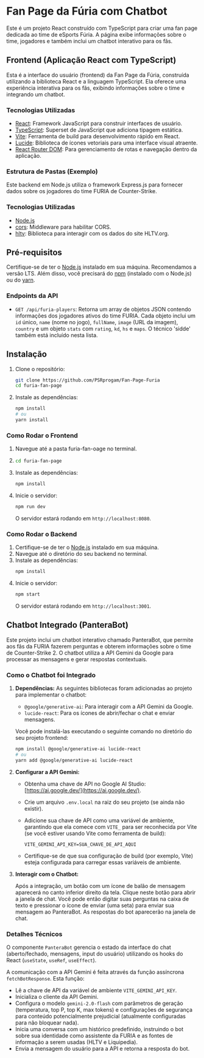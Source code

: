 # Fan Page da Fúria com Chatbot

Este é um projeto React construído com TypeScript para criar uma fan page dedicada ao time de eSports Fúria. A página exibe informações sobre o time, jogadores e também inclui um chatbot interativo para os fãs.


## Frontend (Aplicação React com TypeScript)

Esta é a interface do usuário (frontend) da Fan Page da Fúria, construída utilizando a biblioteca React e a linguagem TypeScript. Ela oferece uma experiência interativa para os fãs, exibindo informações sobre o time e integrando um chatbot.

### Tecnologias Utilizadas

* [React](https://react.dev/): Framework  JavaScript para construir interfaces de usuário.
* [TypeScript](https://www.typescriptlang.org/): Superset de JavaScript que adiciona tipagem estática.
* [Vite](https://vite.dev/): Ferramenta de build para desenvolvimento rápido em React.
* [Lucide](https://lucide.dev/): Biblioteca de ícones vetoriais para uma interface visual atraente.
* [React Router DOM](https://reactrouter.com/web/guides/quick-start): Para gerenciamento de rotas e navegação dentro da aplicação.

### Estrutura de Pastas (Exemplo)

Este backend em Node.js utiliza o framework Express.js para fornecer dados sobre os jogadores do time FURIA de Counter-Strike.

### Tecnologias Utilizadas

* [Node.js](https://nodejs.org/)
* [cors](https://github.com/expressjs/cors): Middleware para habilitar CORS.
* [hltv](https://www.npmjs.com/package/hltv): Biblioteca para interagir com os dados do site HLTV.org.

## Pré-requisitos

Certifique-se de ter o [Node.js](https://nodejs.org/) instalado em sua máquina. Recomendamos a versão LTS. Além disso, você precisará do [npm](https://www.npmjs.com/) (instalado com o Node.js) ou do [yarn](https://yarnpkg.com/).

### Endpoints da API

* `GET /api/furia-players`: Retorna um array de objetos JSON contendo informações dos jogadores ativos do time FURIA. Cada objeto inclui um `id` único, `name` (nome no jogo), `fullName`, `image` (URL da imagem), `country` e um objeto `stats` com `rating`, `kd`, `hs` e `maps`. O técnico 'sidde' também está incluído nesta lista.

## Instalação

1.  Clone o repositório:
    ```bash
    git clone https://github.com/PSRprogam/Fan-Page-Furia
    cd furia-fan-page
    ```
2.  Instale as dependências:
    ```bash
    npm install
    # ou
    yarn install
    ```

### Como Rodar o Frontend

1.  Navegue até a pasta furia-fan-oage no terminal.
2.  ```bash    
    cd furia-fan-page
    ```
3.  Instale as dependências:
    ```bash
    npm install
    ```
4.  Inicie o servidor:
    ```bash
    npm run dev
    ```
    O servidor estará rodando em `http://localhost:8080`.

### Como Rodar o Backend

1.  Certifique-se de ter o [Node.js](https://nodejs.org/) instalado em sua máquina.
2.  Navegue até o diretório do seu backend no terminal.
3.  Instale as dependências:
    ```bash
    npm install
    ```
4.  Inicie o servidor:
    ```bash
    npm start
    ```
    O servidor estará rodando em `http://localhost:3001`.

## Chatbot Integrado (PanteraBot)

Este projeto inclui um chatbot interativo chamado PanteraBot, que permite aos fãs da FURIA fazerem perguntas e obterem informações sobre o time de Counter-Strike 2. O chatbot utiliza a API Gemini da Google para processar as mensagens e gerar respostas contextuais.

### Como o Chatbot foi Integrado

1.  **Dependências:** As seguintes bibliotecas foram adicionadas ao projeto para implementar o chatbot:
    * `@google/generative-ai`: Para interagir com a API Gemini da Google.
    * `lucide-react`: Para os ícones de abrir/fechar o chat e enviar mensagens.

    Você pode instalá-las executando o seguinte comando no diretório do seu projeto frontend:
    ```bash
    npm install @google/generative-ai lucide-react
    # ou
    yarn add @google/generative-ai lucide-react
    ```

2.  **Configurar a API Gemini:**

    * Obtenha uma chave de API no Google AI Studio: [https://ai.google.dev/](https://ai.google.dev/).
    * Crie um arquivo `.env.local` na raiz do seu projeto (se ainda não existir).
    * Adicione sua chave de API como uma variável de ambiente, garantindo que ela comece com `VITE_` para ser reconhecida por Vite (se você estiver usando Vite como ferramenta de build):

        ```
        VITE_GEMINI_API_KEY=SUA_CHAVE_DE_API_AQUI
        ```

    * Certifique-se de que sua configuração de build (por exemplo, Vite) esteja configurada para carregar essas variáveis de ambiente.
4.  **Interagir com o Chatbot:**

    Após a integração, um botão com um ícone de balão de mensagem aparecerá no canto inferior direito da tela. Clique neste botão para abrir a janela de chat. Você pode então digitar suas perguntas na caixa de texto e pressionar o ícone de enviar (uma seta) para enviar sua mensagem ao PanteraBot. As respostas do bot aparecerão na janela de chat.

### Detalhes Técnicos

O componente `PanteraBot` gerencia o estado da interface do chat (aberto/fechado, mensagens, input do usuário) utilizando os hooks do React (`useState`, `useRef`, `useEffect`).

A comunicação com a API Gemini é feita através da função assíncrona `fetchBotResponse`. Esta função:

* Lê a chave de API da variável de ambiente `VITE_GEMINI_API_KEY`.
* Inicializa o cliente da API Gemini.
* Configura o modelo `gemini-2.0-flash` com parâmetros de geração (temperatura, top P, top K, max tokens) e configurações de segurança para conteúdo potencialmente prejudicial (atualmente configuradas para não bloquear nada).
* Inicia uma conversa com um histórico predefinido, instruindo o bot sobre sua identidade como assistente da FURIA e as fontes de informação a serem usadas (HLTV e Liquipedia).
* Envia a mensagem do usuário para a API e retorna a resposta do bot.
